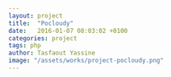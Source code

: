 ```yaml
---
layout: project
title:  "Pocloudy"
date:   2016-01-07 08:03:02 +0100
categories: project
tags: php
author: Tasfaout Yassine
image: "/assets/works/project-pocloudy.png"
---
```

